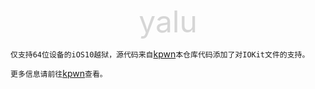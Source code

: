 <p align = "center"><font color = #d6d6d6 align = "center" size = 8>yalu</font></p>

`仅支持64位设备的iOS10越狱，源代码来自`[kpwn](https://github.com/kpwn/yalu102)`本仓库代码添加了对IOKit文件的支持。`

`更多信息请前往`[kpwn](https://github.com/kpwn/yalu102)`查看。`
